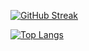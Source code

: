 [![GitHub Streak](https://github-readme-streak-stats.herokuapp.com/?user=XC0D3-X&theme=dark)](https://git.io/streak-stats)

[![Top Langs](https://github-readme-stats.vercel.app/api/top-langs/?username=XC0D3-X&layout=compact&theme=vision-friendly-dark)](https://github.com/anuraghazra/github-readme-stats)
